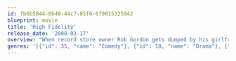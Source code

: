 ```yaml
---
id: fb6b5844-0b40-44c7-85f6-6f9015325942
blueprint: movie
title: 'High Fidelity'
release_date: '2000-03-17'
overview: "When record store owner Rob Gordon gets dumped by his girlfriend, Laura, because he hasn't changed since they met, he revisits his top five breakups of all time in an attempt to figure out what went wrong. As Rob seeks out his former lovers to find out why they left, he keeps up his efforts to win Laura back."
genres: '[{"id": 35, "name": "Comedy"}, {"id": 18, "name": "Drama"}, {"id": 10749, "name": "Romance"}, {"id": 10402, "name": "Music"}]'
---
```

